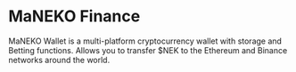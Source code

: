 # MaNEKO Finance
MaNEKO Wallet is a multi-platform cryptocurrency wallet with storage and Betting functions. 
Allows you to transfer $NEK to the Ethereum and Binance networks around the world.
